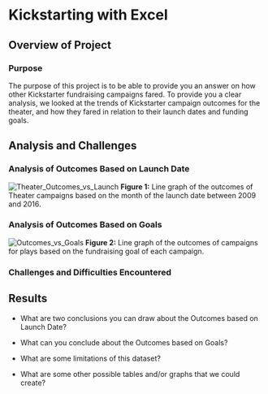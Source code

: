 # Kickstarting with Excel

## Overview of Project

### Purpose
The purpose of this project is to be able to provide you an answer on how other Kickstarter fundraising campaigns fared. To provide you a clear analysis, we looked at the trends of Kickstarter campaign outcomes for the theater, and how they fared in relation to their launch dates and funding goals.
## Analysis and Challenges

### Analysis of Outcomes Based on Launch Date

![Theater_Outcomes_vs_Launch](https://user-images.githubusercontent.com/102122063/161401667-f2a5c874-7fcb-4dbe-8e67-14fc8fdc624b.png)
**Figure 1:** Line graph of the outcomes of Theater campaigns based on the month of the launch date between 2009 and 2016. 
### Analysis of Outcomes Based on Goals

![Outcomes_vs_Goals](https://user-images.githubusercontent.com/102122063/161401589-fd93e00b-e58f-48ed-9e9f-34f4593462f8.png)
**Figure 2:** Line graph of the outcomes of campaigns for plays based on the fundraising goal of each campaign.
### Challenges and Difficulties Encountered

## Results

- What are two conclusions you can draw about the Outcomes based on Launch Date?

- What can you conclude about the Outcomes based on Goals?

- What are some limitations of this dataset?

- What are some other possible tables and/or graphs that we could create?
